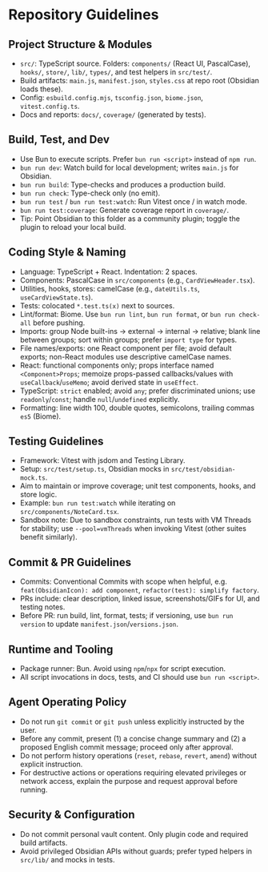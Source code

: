 # Repository Guidelines

## Project Structure & Modules
- `src/`: TypeScript source. Folders: `components/` (React UI, PascalCase), `hooks/`, `store/`, `lib/`, `types/`, and test helpers in `src/test/`.
- Build artifacts: `main.js`, `manifest.json`, `styles.css` at repo root (Obsidian loads these).
- Config: `esbuild.config.mjs`, `tsconfig.json`, `biome.json`, `vitest.config.ts`.
- Docs and reports: `docs/`, `coverage/` (generated by tests).

## Build, Test, and Dev
- Use Bun to execute scripts. Prefer `bun run <script>` instead of `npm run`.
- `bun run dev`: Watch build for local development; writes `main.js` for Obsidian.
- `bun run build`: Type-checks and produces a production build.
- `bun run check`: Type-check only (no emit).
- `bun run test` / `bun run test:watch`: Run Vitest once / in watch mode.
- `bun run test:coverage`: Generate coverage report in `coverage/`.
- Tip: Point Obsidian to this folder as a community plugin; toggle the plugin to reload your local build.

## Coding Style & Naming
- Language: TypeScript + React. Indentation: 2 spaces.
- Components: PascalCase in `src/components` (e.g., `CardViewHeader.tsx`).
- Utilities, hooks, stores: camelCase (e.g., `dateUtils.ts`, `useCardViewState.ts`).
- Tests: colocated `*.test.ts(x)` next to sources.
- Lint/format: Biome. Use `bun run lint`, `bun run format`, or `bun run check-all` before pushing.
- Imports: group Node built-ins → external → internal → relative; blank line between groups; sort within groups; prefer `import type` for types.
- File names/exports: one React component per file; avoid default exports; non-React modules use descriptive camelCase names.
- React: functional components only; props interface named `<Component>Props`; memoize props-passed callbacks/values with `useCallback`/`useMemo`; avoid derived state in `useEffect`.
- TypeScript: `strict` enabled; avoid `any`; prefer discriminated unions; use `readonly`/`const`; handle `null`/`undefined` explicitly.
- Formatting: line width 100, double quotes, semicolons, trailing commas `es5` (Biome).

## Testing Guidelines
- Framework: Vitest with jsdom and Testing Library.
- Setup: `src/test/setup.ts`, Obsidian mocks in `src/test/obsidian-mock.ts`.
- Aim to maintain or improve coverage; unit test components, hooks, and store logic.
- Example: `bun run test:watch` while iterating on `src/components/NoteCard.tsx`.
- Sandbox note: Due to sandbox constraints, run tests with VM Threads for stability; use `--pool=vmThreads` when invoking Vitest (other suites benefit similarly).

## Commit & PR Guidelines
- Commits: Conventional Commits with scope when helpful, e.g. `feat(ObsidianIcon): add component`, `refactor(test): simplify factory`.
- PRs include: clear description, linked issue, screenshots/GIFs for UI, and testing notes.
- Before PR: run build, lint, format, tests; if versioning, use `bun run version` to update `manifest.json`/`versions.json`.

## Runtime and Tooling
- Package runner: Bun. Avoid using `npm`/`npx` for script execution.
- All script invocations in docs, tests, and CI should use `bun run <script>`.

## Agent Operating Policy
- Do not run `git commit` or `git push` unless explicitly instructed by the user.
- Before any commit, present (1) a concise change summary and (2) a proposed English commit message; proceed only after approval.
- Do not perform history operations (`reset`, `rebase`, `revert`, `amend`) without explicit instruction.
- For destructive actions or operations requiring elevated privileges or network access, explain the purpose and request approval before running.

## Security & Configuration
- Do not commit personal vault content. Only plugin code and required build artifacts.
- Avoid privileged Obsidian APIs without guards; prefer typed helpers in `src/lib/` and mocks in tests.

